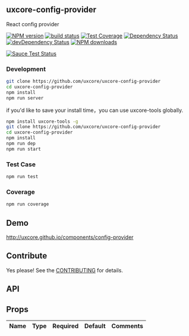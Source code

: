 ## uxcore-config-provider

React config provider

[![NPM version][npm-image]][npm-url]
[![build status][travis-image]][travis-url]
[![Test Coverage][coveralls-image]][coveralls-url]
[![Dependency Status][dep-image]][dep-url]
[![devDependency Status][devdep-image]][devdep-url] 
[![NPM downloads][downloads-image]][npm-url]

[![Sauce Test Status][sauce-image]][sauce-url]

[npm-image]: http://img.shields.io/npm/v/uxcore-config-provider.svg?style=flat-square
[npm-url]: http://npmjs.org/package/uxcore-config-provider
[travis-image]: https://img.shields.io/travis/uxcore/uxcore-config-provider.svg?style=flat-square
[travis-url]: https://travis-ci.org/uxcore/uxcore-config-provider
[coveralls-image]: https://img.shields.io/coveralls/uxcore/uxcore-config-provider.svg?style=flat-square
[coveralls-url]: https://coveralls.io/r/uxcore/uxcore-config-provider?branch=master
[dep-image]: http://img.shields.io/david/uxcore/uxcore-config-provider.svg?style=flat-square
[dep-url]: https://david-dm.org/uxcore/uxcore-config-provider
[devdep-image]: http://img.shields.io/david/dev/uxcore/uxcore-config-provider.svg?style=flat-square
[devdep-url]: https://david-dm.org/uxcore/uxcore-config-provider#info=devDependencies
[downloads-image]: https://img.shields.io/npm/dm/uxcore-config-provider.svg
[sauce-image]: https://saucelabs.com/browser-matrix/uxcore-config-provider.svg
[sauce-url]: https://saucelabs.com/u/uxcore-config-provider


### Development

```sh
git clone https://github.com/uxcore/uxcore-config-provider
cd uxcore-config-provider
npm install
npm run server
```

if you'd like to save your install time，you can use uxcore-tools globally.

```sh
npm install uxcore-tools -g
git clone https://github.com/uxcore/uxcore-config-provider
cd uxcore-config-provider
npm install
npm run dep
npm run start
```

### Test Case

```sh
npm run test
```

### Coverage

```sh
npm run coverage
```

## Demo

http://uxcore.github.io/components/config-provider

## Contribute

Yes please! See the [CONTRIBUTING](https://github.com/uxcore/uxcore/blob/master/CONTRIBUTING.md) for details.

## API

## Props

| Name | Type | Required | Default | Comments |
|---|---|---|---|---|

